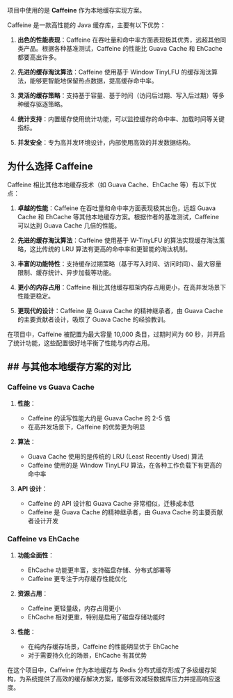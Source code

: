 
项目中使用的是 **Caffeine** 作为本地缓存实现方案。

Caffeine 是一款高性能的 Java 缓存库，主要有以下优势：

1. **出色的性能表现**：Caffeine 在吞吐量和命中率方面表现极其优秀，远超其他同类产品。根据各种基准测试，Caffeine 的性能比 Guava Cache 和 EhCache 都要高出许多。
    
2. **先进的缓存淘汰算法**：Caffeine 使用基于 Window TinyLFU 的缓存淘汰算法，能够更智能地保留热点数据，提高缓存命中率。
    
3. **灵活的缓存策略**：支持基于容量、基于时间（访问后过期、写入后过期）等多种缓存驱逐策略。
    
4. **统计支持**：内置缓存使用统计功能，可以监控缓存的命中率、加载时间等关键指标。
    
5. **并发安全**：专为高并发环境设计，内部使用高效的并发数据结构。
## 为什么选择 Caffeine

Caffeine 相比其他本地缓存技术（如 Guava Cache、EhCache 等）有以下优点：

1. **卓越的性能**：Caffeine 在吞吐量和命中率方面表现极其出色，远超 Guava Cache 和 EhCache 等其他本地缓存方案。根据作者的基准测试，Caffeine 可以达到 Guava Cache 几倍的性能。

2. **先进的缓存淘汰算法**：Caffeine 使用基于 W-TinyLFU 的算法实现缓存淘汰策略，这比传统的 LRU 算法有更高的命中率和更智能的淘汰机制。

3. **丰富的功能特性**：支持缓存过期策略（基于写入时间、访问时间）、最大容量限制、缓存统计、异步加载等功能。

4. **更小的内存占用**：Caffeine 相比其他缓存框架内存占用更小，在高并发场景下性能更稳定。

5. **更现代的设计**：Caffeine 是 Guava Cache 的精神继承者，由 Guava Cache 的主要贡献者设计，吸取了 Guava Cache 的经验教训。

在项目中，Caffeine 被配置为最大容量 10,000 条目，过期时间为 60 秒，并开启了统计功能，这些配置很好地平衡了性能与内存占用。

## ## 与其他本地缓存方案的对比

### Caffeine vs Guava Cache

1. **性能**：
    
    - Caffeine 的读写性能大约是 Guava Cache 的 2-5 倍
    - 在高并发场景下，Caffeine 的优势更为明显
2. **算法**：
    
    - Guava Cache 使用的是传统的 LRU (Least Recently Used) 算法
    - Caffeine 使用的是 Window TinyLFU 算法，在各种工作负载下有更高的命中率
3. **API 设计**：
    
    - Caffeine 的 API 设计和 Guava Cache 非常相似，迁移成本低
    - Caffeine 是 Guava Cache 的精神继承者，由 Guava Cache 的主要贡献者设计开发

### Caffeine vs EhCache

1. **功能全面性**：
    
    - EhCache 功能更丰富，支持磁盘存储、分布式部署等
    - Caffeine 更专注于内存缓存性能优化
2. **资源占用**：
    
    - Caffeine 更轻量级，内存占用更小
    - EhCache 相对更重，特别是启用了磁盘存储功能时
3. **性能**：
    
    - 在纯内存缓存场景，Caffeine 的性能明显优于 EhCache
    - 对于需要持久化的场景，EhCache 有其优势


在这个项目中，Caffeine 作为本地缓存与 Redis 分布式缓存形成了多级缓存架构，为系统提供了高效的缓存解决方案，能够有效减轻数据库压力并提高响应速度。